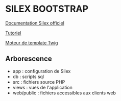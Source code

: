 # SILEX BOOTSTRAP

[Documentation Silex officiel](http://silex.sensiolabs.org/doc/master/)

[Tutoriel](https://www.sitepoint.com/introduction-silex-symfony-micro-framework/)

[Moteur de template Twig](http://silex.sensiolabs.org/doc/master/providers/twig.html)

## Arborescence
* app : configuration de Silex
* db : scripts sql
* src : fichiers source PHP
* views : vues de l'application
* web/public : fichiers accessibles aux clients web


